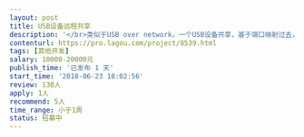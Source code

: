 ```yaml
---                
layout: post       
title: USB设备远程共享           
description: '</br>类似于USB over network，一个USB设备共享，基于端口映射过去，服务端共享，客户端接收享用，类似于USB over network</br>'     
contenturl: https://pro.lagou.com/project/8539.html      
tags: [其他开发]            
salary: 10000-20000元          
publish_time: '已发布 1 天'         
start_time: '2018-06-23 18:02:56'           
review: 130人                   
apply: 1人                   
recommend: 5人                   
time_range: 小于1周              
status: 招募中                  
---                 
```

